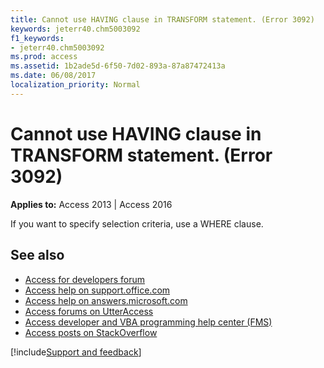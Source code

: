 ```yaml
---
title: Cannot use HAVING clause in TRANSFORM statement. (Error 3092)
keywords: jeterr40.chm5003092
f1_keywords:
- jeterr40.chm5003092
ms.prod: access
ms.assetid: 1b2ade5d-6f50-7d02-893a-87a87472413a
ms.date: 06/08/2017
localization_priority: Normal
---
```



# Cannot use HAVING clause in TRANSFORM statement. (Error 3092)

  

**Applies to:** Access 2013 | Access 2016

If you want to specify selection criteria, use a WHERE clause.

## See also

- [Access for developers forum](https://social.msdn.microsoft.com/Forums/office/home?forum=accessdev)
- [Access help on support.office.com](https://support.office.com/search/results?query=Access)
- [Access help on answers.microsoft.com](https://answers.microsoft.com/)
- [Access forums on UtterAccess](https://www.utteraccess.com/forum/index.php?act=idx)
- [Access developer and VBA programming help center (FMS)](https://www.fmsinc.com/MicrosoftAccess/developer/)
- [Access posts on StackOverflow](https://stackoverflow.com/questions/tagged/ms-access)

[!include[Support and feedback](~/includes/feedback-boilerplate.md)]